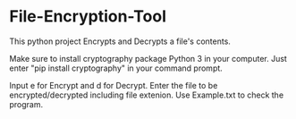# File-Encryption-Tool
This python project Encrypts and Decrypts a file's contents.

Make sure to install cryptography package Python 3 in your computer. 
Just enter "pip install cryptography" in your command prompt.

Input e for Encrypt and d for Decrypt.
Enter the file to be encrypted/decrypted including file extenion.
Use Example.txt to check the program.
